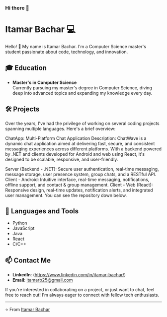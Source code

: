 ### Hi there 👋

<!--
**itamarBachar/itamarbachar** is a ✨ _special_ ✨ repository because its `README.md` (this file) appears on your GitHub profile.

Here are some ideas to get you started:

- 🔭 I’m currently working on ...
- 🌱 I’m currently learning ...
- 👯 I’m looking to collaborate on ...
- 🤔 I’m looking for help with ...
- 💬 Ask me about ...
- 📫 How to reach me: ...
- 😄 Pronouns: ...
- ⚡ Fun fact: ...
-->
# Itamar Bachar :computer:

Hello! :wave: My name is Itamar Bachar. I'm a Computer Science master's student passionate about code, technology, and innovation.

## :mortar_board: Education
- **Master's in Computer Science**  
  Currently pursuing my master's degree in Computer Science, diving deep into advanced topics and expanding my knowledge every day.

## :hammer_and_wrench: Projects
Over the years, I've had the privilege of working on several coding projects spanning multiple languages. Here's a brief overview:

ChatApp: Multi-Platform Chat Application
Description:
ChatWave is a dynamic chat application aimed at delivering fast, secure, and consistent messaging experiences across different platforms. With a backend powered by .NET and clients developed for Android and web using React, it's designed to be scalable, responsive, and user-friendly.

Server (Backend - .NET):
Secure user authentication, real-time messaging, message storage, user presence system, group chats, and a RESTful API.
Client - Android:
Intuitive interface, real-time messaging, notifications, offline support, and contact & group management.
Client - Web (React):
Responsive design, real-time updates, notification alerts, and integrated user management.
You can see the repository down below.


## :rocket: Languages and Tools
- Python
- JavaScript
- Java
- React
- C/C++

## :mailbox: Contact Me
- **LinkedIn**: (https://www.linkedin.com/in/itamar-bachar/)
- **Email**: itamarb25@gmail.com

If you're interested in collaborating on a project, or just want to chat, feel free to reach out! I'm always eager to connect with fellow tech enthusiasts.

---

⭐️ From [Itamar Bachar](https://github.com/your_github_username)
